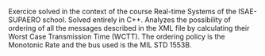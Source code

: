 Exercice solved in the context of the course Real-time Systems of the ISAE-SUPAERO school.
Solved entirely in C++.
Analyzes the possibility of ordering of all the messages described in the XML file by calculating their Worst Case Transmission Time (WCTT).
The ordering policy is the Monotonic Rate and the bus used is the MIL STD 1553B.
